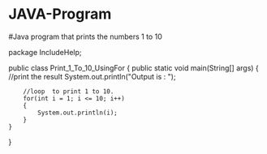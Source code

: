 # JAVA-Program
#Java program that prints the numbers 1 to 10

package IncludeHelp;

public class Print_1_To_10_UsingFor 
{
	public static void main(String[] args)
	{
		//print the result
		System.out.println("Output is : ");

		//loop  to print 1 to 10.
		for(int i = 1; i <= 10; i++)
		{
			System.out.println(i);
		}
	}
}
